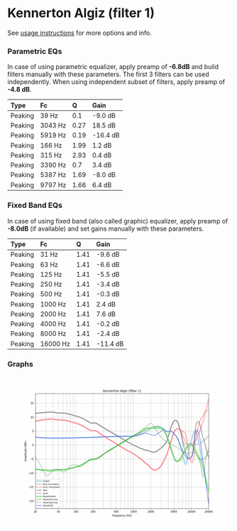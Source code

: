 # Kennerton Algiz (filter 1)
See [usage instructions](https://github.com/jaakkopasanen/AutoEq#usage) for more options and info.

### Parametric EQs
In case of using parametric equalizer, apply preamp of **-6.8dB** and build filters manually
with these parameters. The first 3 filters can be used independently.
When using independent subset of filters, apply preamp of **-4.8 dB**.

| Type    | Fc      |    Q | Gain     |
|:--------|:--------|:-----|:---------|
| Peaking | 39 Hz   | 0.1  | -9.0 dB  |
| Peaking | 3043 Hz | 0.27 | 18.5 dB  |
| Peaking | 5919 Hz | 0.19 | -16.4 dB |
| Peaking | 166 Hz  | 1.99 | 1.2 dB   |
| Peaking | 315 Hz  | 2.93 | 0.4 dB   |
| Peaking | 3390 Hz | 0.7  | 3.4 dB   |
| Peaking | 5387 Hz | 1.69 | -8.0 dB  |
| Peaking | 9797 Hz | 1.66 | 6.4 dB   |

### Fixed Band EQs
In case of using fixed band (also called graphic) equalizer, apply preamp of **-8.0dB**
(if available) and set gains manually with these parameters.

| Type    | Fc       |    Q | Gain     |
|:--------|:---------|:-----|:---------|
| Peaking | 31 Hz    | 1.41 | -9.6 dB  |
| Peaking | 63 Hz    | 1.41 | -6.6 dB  |
| Peaking | 125 Hz   | 1.41 | -5.5 dB  |
| Peaking | 250 Hz   | 1.41 | -3.4 dB  |
| Peaking | 500 Hz   | 1.41 | -0.3 dB  |
| Peaking | 1000 Hz  | 1.41 | 2.4 dB   |
| Peaking | 2000 Hz  | 1.41 | 7.6 dB   |
| Peaking | 4000 Hz  | 1.41 | -0.2 dB  |
| Peaking | 8000 Hz  | 1.41 | -2.4 dB  |
| Peaking | 16000 Hz | 1.41 | -11.4 dB |

### Graphs
![](./Kennerton%20Algiz%20(filter%201).png)